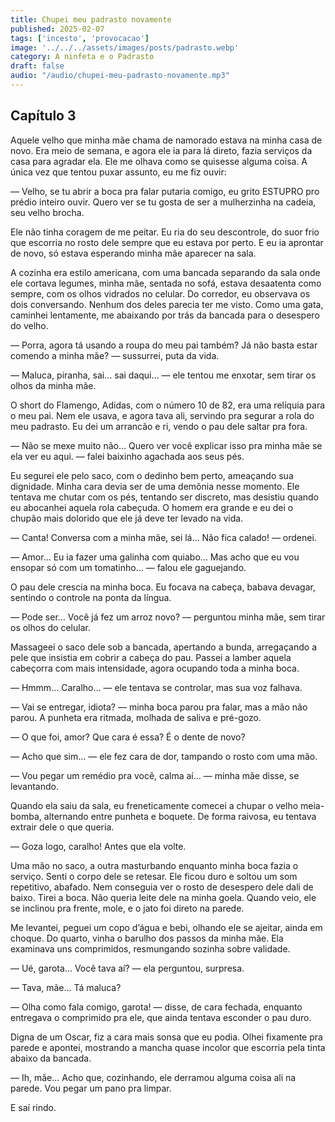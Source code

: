 ```yaml
---
title: Chupei meu padrasto novamente
published: 2025-02-07
tags: ['incesto', 'provocacao']
image: '../../../assets/images/posts/padrasto.webp'
category: A ninfeta e o Padrasto
draft: false
audio: "/audio/chupei-meu-padrasto-novamente.mp3"
---
```


## Capítulo 3

Aquele velho que minha mãe chama de namorado estava na minha casa de novo. Era meio de semana, e agora ele ia para lá direto, fazia serviços da casa para agradar ela. Ele me olhava como se quisesse alguma coisa. A única vez que tentou puxar assunto, eu me fiz ouvir:

— Velho, se tu abrir a boca pra falar putaria comigo, eu grito ESTUPRO pro prédio inteiro ouvir. Quero ver se tu gosta de ser a mulherzinha na cadeia, seu velho brocha.

Ele não tinha coragem de me peitar. Eu ria do seu descontrole, do suor frio que escorria no rosto dele sempre que eu estava por perto. E eu ia aprontar de novo, só estava esperando minha mãe aparecer na sala.

A cozinha era estilo americana, com uma bancada separando da sala onde ele cortava legumes, minha mãe, sentada no sofá, estava desaatenta como sempre, com os olhos vidrados no celular. Do corredor, eu observava os dois conversando. Nenhum dos deles parecia ter me visto. Como uma gata, caminhei lentamente, me abaixando por trás da bancada para o desespero do velho.

— Porra, agora tá usando a roupa do meu pai também? Já não basta estar comendo a minha mãe? — sussurrei, puta da vida.

— Maluca, piranha, sai… sai daqui… — ele tentou me enxotar, sem tirar os olhos da minha mãe.

O short do Flamengo, Adidas, com o número 10 de 82, era uma relíquia para o meu pai. Nem ele usava, e agora tava ali, servindo pra segurar a rola do meu padrasto. Eu dei um arrancão e ri, vendo o pau dele saltar pra fora.

— Não se mexe muito não… Quero ver você explicar isso pra minha mãe se ela ver eu aqui. — falei baixinho agachada aos seus pés.

Eu segurei ele pelo saco, com o dedinho bem perto, ameaçando sua dignidade. Minha cara devia ser de uma demônia nesse momento. Ele tentava me chutar com os pés, tentando ser discreto, mas desistiu quando eu abocanhei aquela rola cabeçuda. O homem era grande e eu dei o chupão mais dolorido que ele já deve ter levado na vida.

— Canta! Conversa com a minha mãe, sei lá… Não fica calado! — ordenei.

— Amor… Eu ia fazer uma galinha com quiabo… Mas acho que eu vou ensopar só com um tomatinho… — falou ele gaguejando.

O pau dele crescia na minha boca. Eu focava na cabeça, babava devagar, sentindo o controle na ponta da língua.

— Pode ser… Você já fez um arroz novo? — perguntou minha mãe, sem tirar os olhos do celular.

Massageei o saco dele sob a bancada, apertando a bunda, arregaçando a pele que insistia em cobrir a cabeça do pau. Passei a lamber aquela cabeçorra com mais intensidade, agora ocupando toda a minha boca.

— Hmmm… Caralho… — ele tentava se controlar, mas sua voz falhava.

— Vai se entregar, idiota? — minha boca parou pra falar, mas a mão não parou. A punheta era ritmada, molhada de saliva e pré-gozo.

— O que foi, amor? Que cara é essa? É o dente de novo?

— Acho que sim… — ele fez cara de dor, tampando o rosto com uma mão.

— Vou pegar um remédio pra você, calma aí… — minha mãe disse, se levantando.

Quando ela saiu da sala, eu freneticamente comecei a chupar o velho meia-bomba, alternando entre punheta e boquete. De forma raivosa, eu tentava extrair dele o que queria.

— Goza logo, caralho! Antes que ela volte.

Uma mão no saco, a outra masturbando enquanto minha boca fazia o serviço. Senti o corpo dele se retesar. Ele ficou duro e soltou um som repetitivo, abafado. Nem conseguia ver o rosto de desespero dele dali de baixo. Tirei a boca. Não queria leite dele na minha goela. Quando veio, ele se inclinou pra frente, mole, e o jato foi direto na parede.

Me levantei, peguei um copo d’água e bebi, olhando ele se ajeitar, ainda em choque. Do quarto, vinha o barulho dos passos da minha mãe. Ela examinava uns comprimidos, resmungando sozinha sobre validade.

— Ué, garota… Você tava aí? — ela perguntou, surpresa.

— Tava, mãe… Tá maluca?

— Olha como fala comigo, garota! — disse, de cara fechada, enquanto entregava o comprimido pra ele, que ainda tentava esconder o pau duro.

Digna de um Oscar, fiz a cara mais sonsa que eu podia. Olhei fixamente pra parede e apontei, mostrando a mancha quase incolor que escorria pela tinta abaixo da bancada.

— Ih, mãe… Acho que, cozinhando, ele derramou alguma coisa ali na parede. Vou pegar um pano pra limpar.

E saí rindo.